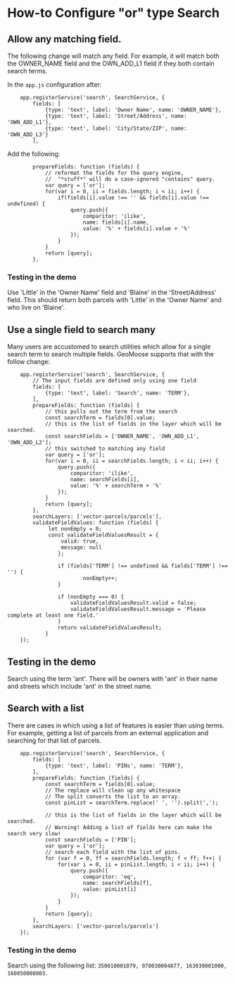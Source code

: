 # How-to Configure "or" type Search

## Allow any matching field.

The following change will match any field. For example, it will match both the OWNER_NAME field and the OWN_ADD_L1 field if they both contain search terms.

In the `app.js` configuration after:
```
    app.registerService('search', SearchService, {
        fields: [
            {type: 'text', label: 'Owner Name', name: 'OWNER_NAME'},
            {type: 'text', label: 'Street/Address', name: 'OWN_ADD_L1'},
            {type: 'text', label: 'City/State/ZIP', name: 'OWN_ADD_L3'}
        ],
```

Add the following:
```
        prepareFields: function (fields) {
            // reformat the fields for the query engine,
            //  "*stuff*" will do a case-ignored "contains" query.
            var query = ['or'];
            for(var i = 0, ii = fields.length; i < ii; i++) {
                if(fields[i].value !== '' && fields[i].value !== undefined) {
                    query.push({
                        comparitor: 'ilike',
                        name: fields[i].name,
                        value: '%' + fields[i].value + '%'
                    });
                }
            }
            return [query];
        },

```

### Testing in the demo

Use 'Little' in the 'Owner Name' field and 'Blaine' in the 'Street/Address' field. This should return both parcels with 'Little' in the 'Owner Name' and who live on 'Blaine'.

## Use a single field to search many

Many users are accustomed to search utilities which allow for a single search term to search multiple fields. GeoMoose supports that with the follow change:

```
    app.registerService('search', SearchService, {
        // The input fields are defined only using one field
        fields: [
            {type: 'text', label: 'Search', name: 'TERM'},
        ],
        prepareFields: function (fields) {
            // this pulls out the term from the search
            const searchTerm = fields[0].value;
            // this is the list of fields in the layer which will be searched.
            const searchFields = ['OWNER_NAME', 'OWN_ADD_L1', 'OWN_ADD_L2'];
            // this switched to matching any field
            var query = ['or'];
            for(var i = 0, ii = searchFields.length; i < ii; i++) {
                query.push({
                    comparitor: 'ilike',
                    name: searchFields[i],
                    value: '%' + searchTerm + '%'
                });
            }
            return [query];
        },
        searchLayers: ['vector-parcels/parcels'],
        validateFieldValues: function (fields) {
             let nonEmpty = 0;
             const validateFieldValuesResult = {
                 valid: true,
                 message: null
                };

                if (fields['TERM'] !== undefined && fields['TERM'] !== '') {
                        nonEmpty++;
                }

                if (nonEmpty === 0) {
                    validateFieldValuesResult.valid = false;
                    validateFieldValuesResult.message = 'Please complete at least one field.'
                }
                return validateFieldValuesResult;
            }
    });
```

## Testing in the demo

Search using the term 'ant'. There will be owners with 'ant' in their name and streets which include 'ant' in the street name.

## Search with a list

There are cases in which using a list of features is easier than using terms. For example, getting a list of parcels from an external application and searching for that list of parcels.

```
    app.registerService('search', SearchService, {
        fields: [
            {type: 'text', label: 'PINs', name: 'TERM'},
        ],
        prepareFields: function (fields) {
            const searchTerm = fields[0].value;
            // The replace will clean up any whitespace
            // The split converts the list to an array.
            const pinList = searchTerm.replace(' ', '').split(',');

            // this is the list of fields in the layer which will be searched.
            // Warning! Adding a list of fields here can make the search very slow!
            const searchFields = ['PIN'];
            var query = ['or'];
            // search each field with the list of pins.
            for (var f = 0, ff = searchFields.length; f < ff; f++) {
                for(var i = 0, ii = pinList.length; i < ii; i++) {
                    query.push({
                        comparitor: 'eq',
                        name: searchFields[f],
                        value: pinList[i]
                    });
                }
            }
            return [query];
        },
        searchLayers: ['vector-parcels/parcels']
    });
```

### Testing in the demo

Search using the following list: `350010001079, 070030004077, 163030001000, 160050008003`.
